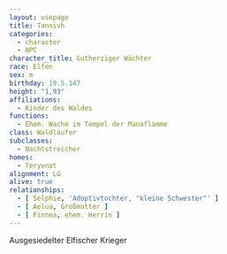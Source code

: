 ```yaml
---
layout: usepage
title: Tannivh
categories:
  - character
  - NPC
character_title: Gutherziger Wächter
race: Elfen
sex: m
birthday: 19.5.147
height: "1,93"
affiliations:
  - Kinder des Waldes
functions:
  - Ehem. Wache im Tempel der Manaflamme
class: Waldläufer
subclasses:
  - Nachtstreicher
homes:
  - Teryvnat
alignment: LG
alive: true
relationships:
  - [ Selphie, 'Adoptivtochter, "kleine Schwester"' ]
  - [ Aelua, Großmutter ]
  - [ Finnea, ehem. Herrin ]
---
```


Ausgesiedelter Elfischer Krieger